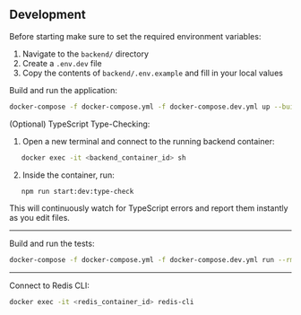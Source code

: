 ## Development

Before starting make sure to set the required environment variables:

1. Navigate to the `backend/` directory
2. Create a `.env.dev` file
3. Copy the contents of `backend/.env.example` and fill in your local values

Build and run the application:

```bash
docker-compose -f docker-compose.yml -f docker-compose.dev.yml up --build --watch
```

(Optional) TypeScript Type-Checking:

1. Open a new terminal and connect to the running backend container:

```bash
   docker exec -it <backend_container_id> sh
```

2. Inside the container, run:

```bash
   npm run start:dev:type-check
```

This will continuously watch for TypeScript errors and report them instantly as you edit files.

---

Build and run the tests:

```bash
docker-compose -f docker-compose.yml -f docker-compose.dev.yml run --rm backend npm run test
```

---

Connect to Redis CLI:

```bash
docker exec -it <redis_container_id> redis-cli
```
